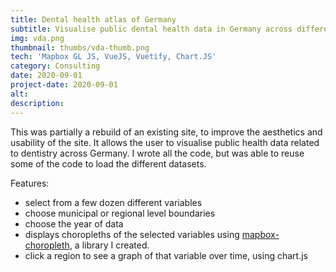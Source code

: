 ```yaml
---
title: Dental health atlas of Germany
subtitle: Visualise public dental health data in Germany across different years.
img: vda.png
thumbnail: thumbs/vda-thumb.png
tech: 'Mapbox GL JS, VueJS, Vuetify, Chart.JS'
category: Consulting
date: 2020-09-01
project-date: 2020-09-01
alt:
description:
---
```

This was partially a rebuild of an existing site, to improve the aesthetics and usability of the site. It allows the user to visualise public health data related to dentistry across Germany. I wrote all the code, but was able to reuse some of the code to load the different datasets.

Features:
- select from a few dozen different variables
- choose municipal or regional level boundaries
- choose the year of data
- displays choropleths of the selected variables using [mapbox-choropleth](https://www.npmjs.com/package/mapbox-choropleth), a library I created.
- click a region to see a graph of that variable over time, using chart.js